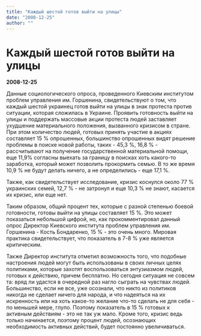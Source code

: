 ```yaml
---
title: "Каждый шестой готов выйти на улицы"
date: "2008-12-25"
author: ""
---
```


# Каждый шестой готов выйти на улицы

**2008-12-25** 

Данные социологического опроса, проведенного Киевским институтом проблем управления им. Горшенина, свидетельствуют о том, что каждый шестой украинец готов выйти на улицы в знак протеста против ситуации, которая сложилась в Украине.  Проявить готовность выйти на улицы и поддержать массовые акции протеста людей заставляет ухудшение материального положения, вызванного кризисом в стране. При этом количество людей, готовых принять участие в акциях составляет 15 % опрошенных, большинство опрошенных видят решение проблемы в поиске новой работы, таких - 45,3 %, 16,8 % - рассчитывают на получение государственной материальной помощи, еще 11,9% согласны выехать за границу в поисках хоть какого-то заработка, который может позволить прокормить семью. В то же время 10,9 % не будут делать ничего, а не определились - еще 17,1 %.

Также, как свидетельствует исследование, кризис коснулся около 77 % украинских семей, 12,7 % - не затронул и еще 10,3 % не знают, касается их кризис, или еще нет.

Таким образом, общий процент тех, которые с разной степенью боевой готовности, готовы выйти на улицы составляет 15 %. Это может показаться небольшой цифрой, но, как прокомментировал данный опрос Директор Киевского института проблем управления им. Горшенина - Кость Бондаренко, 15 % - это очень много. Мировая практика свидетельствует, что показатель в 7-8 % уже является критическим.

Также Директор института отметил возможность того, что подобные настроения людей могут быть использованы в своих личных целях политиками, которые захотят воспользоваться энтузиазмом людей, готовых к действию, причем бесплатно. Но сегодня ситуация не совсем та: вряд ли удастся в очередной раз нагло сыграть на чувствах людей. Большинство, если не все, уже осознали, что никто из политиков никогда не сделает ничего для народа, и что надеяться на их искренность или на хоть какое-то желание что-то сделать не для себя - по меньшей мере, глупо. Поэтому показатель в 15 % готовых к активным действиям - это не так уж мало. Кроме того, кризис ведь только начинается, поэтому процент людей, осознающих необходимость активных действий, будет постоянно увеличиваться.